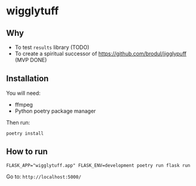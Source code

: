 # wigglytuff

## Why

- To test `results` library (TODO)
- To create a spiritual successor of https://github.com/brodul/jigglypuff (MVP DONE)

## Installation

You will need:
- ffmpeg
- Python poetry package manager

Then run:

`poetry install`

## How to run

`FLASK_APP="wigglytuff.app" FLASK_ENV=development poetry run flask run`

Go to: `http://localhost:5000/`


